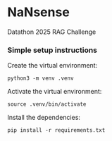 # NaNsense
Datathon 2025 RAG Challenge

### Simple setup instructions

Create the virtual environment:
```
python3 -m venv .venv
```

Activate the virtual environment:
```
source .venv/bin/activate
```

Install the dependencies:
```
pip install -r requirements.txt
```